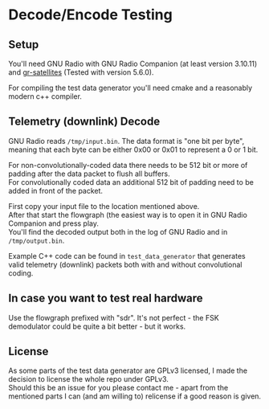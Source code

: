 # Decode/Encode Testing

## Setup

You'll need GNU Radio with GNU Radio Companion (at least version 3.10.11) and [gr-satellites](https://github.com/daniestevez/gr-satellites) (Tested with version 5.6.0).

For compiling the test data generator you'll need cmake and a reasonably modern c++ compiler.

## Telemetry (downlink) Decode

GNU Radio reads `/tmp/input.bin`. The data format is "one bit per byte", meaning that each byte can be either 0x00 or 0x01 to represent a 0 or 1 bit.  

For non-convolutionally-coded data there needs to be 512 bit or more of padding after the data packet to flush all buffers.  
For convolutionally coded data an additional 512 bit of padding need to be added in front of the packet.

First copy your input file to the location mentioned above.  
After that start the flowgraph (the easiest way is to open it in GNU Radio Companion and press play.  
You'll find the decoded output both in the log of GNU Radio and in `/tmp/output.bin`.  

Example C++ code can be found in `test_data_generator` that generates valid telemetry (downlink) packets both with and without convolutional coding. 

## In case you want to test real hardware

Use the flowgraph prefixed with "sdr". It's not perfect - the FSK demodulator could be quite a bit better - but it works.

## License

As some parts of the test data generator are GPLv3 licensed, I made the decision to license the whole repo under GPLv3.  
Should this be an issue for you please contact me - apart from the mentioned parts I can (and am willing to) relicense if a good reason is given.
